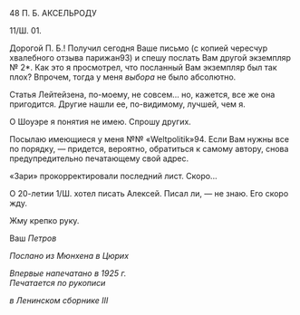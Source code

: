 48 П. Б. АКСЕЛЬРОДУ

11/Ш. 01.

Дорогой П. Б.! Получил сегодня Ваше письмо (с копией чересчур хвалебного отзыва парижан93) и спешу послать Вам другой экземпляр № 2*. Как это я просмотрел, что по­сланный Вам экземпляр был так плох? Впрочем, тогда у меня _выбора_ не было абсо­лютно.

Статья Лейтейзена, по-моему, не совсем... но, кажется, все же она пригодится. Дру­гие нашли ее, по-видимому, лучшей, чем я.

О Шоуэре я понятия не имею. Спрошу других.

Посылаю имеющиеся у меня №№ «Weltpolitik»94. Если Вам нужны все по порядку, — придется, вероятно, обратиться к самому автору, снова предупредительно печатаю­щему свой адрес.

«Зари» прокорректировали последний лист. Скоро...

О 20-летии 1/Ш. хотел писать Алексей. Писал ли, — не знаю. Его скоро жду.

Жму крепко руку.

Ваш _Петров_

_Послано из Мюнхена в Цюрих_

_Впервые напечатано в 1925 г.                                                                     Печатается по рукописи_

_в Ленинском сборнике_ _III_